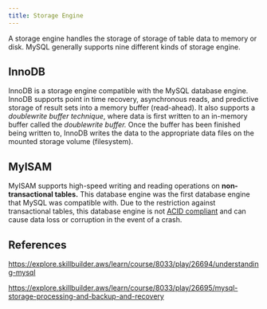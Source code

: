 ```yaml
---
title: Storage Engine
---
```

A storage engine handles the storage of storage of table data to memory or disk. MySQL generally supports nine different kinds of storage engine.

## InnoDB

InnoDB is a storage engine compatible with the MySQL database engine. InnoDB supports point in time recovery, asynchronous reads, and predictive storage of result sets into a memory buffer (read-ahead). It also supports a *doublewrite buffer technique*, where data is first written to an in-memory buffer called the *doublewrite buffer.* Once the buffer has been finished being written to, InnoDB writes the data to the appropriate data files on the mounted storage volume (filesystem).

## MyISAM

MyISAM supports high-speed writing and reading operations on **non-transactional tables.** This database engine was the first database engine that MySQL was compatible with. Due to the restriction against transactional tables, this database engine is not [ACID compliant](acid_compliance.md?fileId=24665) and can cause data loss or corruption in the event of a crash.

## References

<https://explore.skillbuilder.aws/learn/course/8033/play/26694/understanding-mysql>

<https://explore.skillbuilder.aws/learn/course/8033/play/26695/mysql-storage-processing-and-backup-and-recovery>

